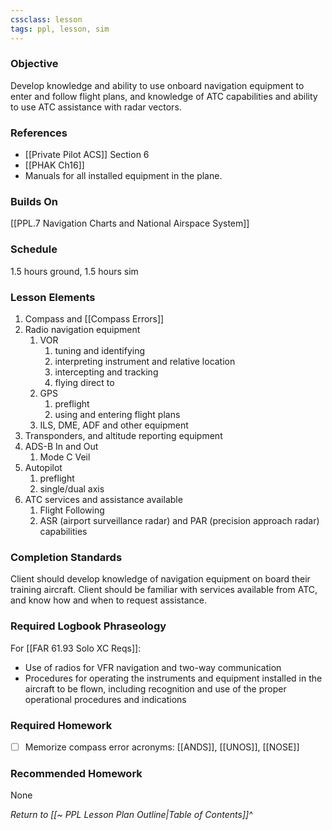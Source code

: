```yaml
---
cssclass: lesson
tags: ppl, lesson, sim
---
```

### Objective
Develop knowledge and ability to use onboard navigation equipment to enter and follow flight plans, and knowledge of ATC capabilities and ability to use ATC assistance with radar vectors.

### References
- [[Private Pilot ACS]] Section 6
- [[PHAK Ch16]]
- Manuals for all installed equipment in the plane.

### Builds On
[[PPL.7 Navigation Charts and National Airspace System]]

### Schedule
1.5 hours ground, 1.5 hours sim

### Lesson Elements
1. Compass and [[Compass Errors]]
2. Radio navigation equipment
	1. VOR
		1. tuning and identifying
		2. interpreting instrument and relative location
		3. intercepting and tracking
		4. flying direct to
	2. GPS
		1. preflight
		2. using and entering flight plans
	3. ILS, DME, ADF and other equipment
3. Transponders, and altitude reporting equipment
4. ADS-B In and Out
	1. Mode C Veil
5. Autopilot
	1. preflight
	2. single/dual axis
6. ATC services and assistance available
	1. Flight Following
	2. ASR (airport surveillance radar) and PAR (precision approach radar) capabilities

### Completion Standards
Client should develop knowledge of navigation equipment on board their training aircraft. Client should be familiar with services available from ATC, and know how and when to request assistance.

### Required Logbook Phraseology
For [[FAR 61.93 Solo XC Reqs]]:
- Use of radios for VFR navigation and two-way communication
- Procedures for operating the instruments and equipment installed in the aircraft to be flown, including recognition and use of the proper operational procedures and indications

### Required Homework
- [ ] Memorize compass error acronyms: [[ANDS]], [[UNOS]], [[NOSE]]

### Recommended Homework
None

*Return to [[~ PPL Lesson Plan Outline|Table of Contents]]^*